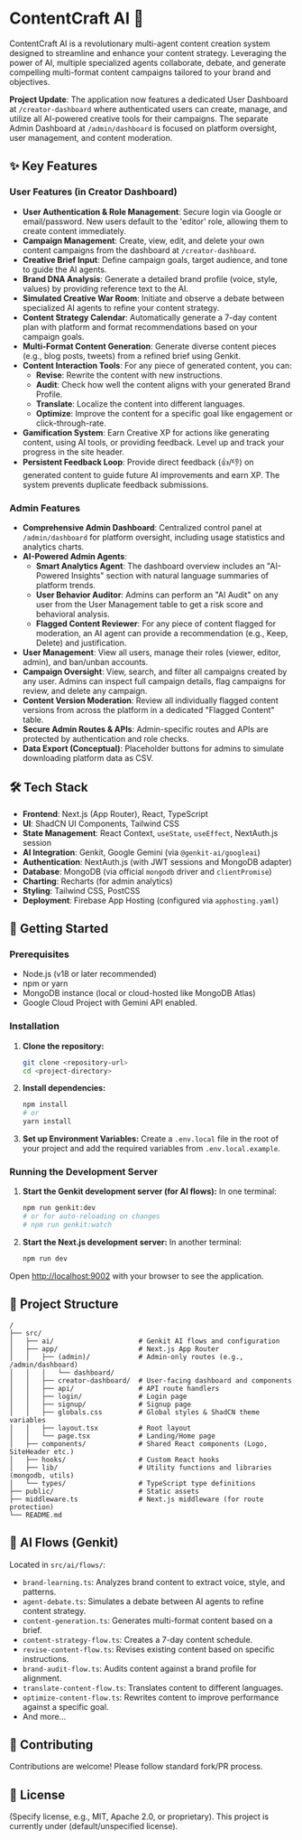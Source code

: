 # ContentCraft AI 🚀

ContentCraft AI is a revolutionary multi-agent content creation system designed to streamline and enhance your content strategy. Leveraging the power of AI, multiple specialized agents collaborate, debate, and generate compelling multi-format content campaigns tailored to your brand and objectives.

**Project Update**: The application now features a dedicated User Dashboard at `/creator-dashboard` where authenticated users can create, manage, and utilize all AI-powered creative tools for their campaigns. The separate Admin Dashboard at `/admin/dashboard` is focused on platform oversight, user management, and content moderation.

## ✨ Key Features

### User Features (in Creator Dashboard)
*   **User Authentication & Role Management**: Secure login via Google or email/password. New users default to the 'editor' role, allowing them to create content immediately.
*   **Campaign Management**: Create, view, edit, and delete your own content campaigns from the dashboard at `/creator-dashboard`.
*   **Creative Brief Input**: Define campaign goals, target audience, and tone to guide the AI agents.
*   **Brand DNA Analysis**: Generate a detailed brand profile (voice, style, values) by providing reference text to the AI.
*   **Simulated Creative War Room**: Initiate and observe a debate between specialized AI agents to refine your content strategy.
*   **Content Strategy Calendar**: Automatically generate a 7-day content plan with platform and format recommendations based on your campaign goals.
*   **Multi-Format Content Generation**: Generate diverse content pieces (e.g., blog posts, tweets) from a refined brief using Genkit.
*   **Content Interaction Tools**: For any piece of generated content, you can:
    *   **Revise**: Rewrite the content with new instructions.
    *   **Audit**: Check how well the content aligns with your generated Brand Profile.
    *   **Translate**: Localize the content into different languages.
    *   **Optimize**: Improve the content for a specific goal like engagement or click-through-rate.
*   **Gamification System**: Earn Creative XP for actions like generating content, using AI tools, or providing feedback. Level up and track your progress in the site header.
*   **Persistent Feedback Loop**: Provide direct feedback (👍/👎) on generated content to guide future AI improvements and earn XP. The system prevents duplicate feedback submissions.

### Admin Features
*   **Comprehensive Admin Dashboard**: Centralized control panel at `/admin/dashboard` for platform oversight, including usage statistics and analytics charts.
*   **AI-Powered Admin Agents**:
    *   **Smart Analytics Agent**: The dashboard overview includes an "AI-Powered Insights" section with natural language summaries of platform trends.
    *   **User Behavior Auditor**: Admins can perform an "AI Audit" on any user from the User Management table to get a risk score and behavioral analysis.
    *   **Flagged Content Reviewer**: For any piece of content flagged for moderation, an AI agent can provide a recommendation (e.g., Keep, Delete) and justification.
*   **User Management**: View all users, manage their roles (viewer, editor, admin), and ban/unban accounts.
*   **Campaign Oversight**: View, search, and filter all campaigns created by any user. Admins can inspect full campaign details, flag campaigns for review, and delete any campaign.
*   **Content Version Moderation**: Review all individually flagged content versions from across the platform in a dedicated "Flagged Content" table.
*   **Secure Admin Routes & APIs**: Admin-specific routes and APIs are protected by authentication and role checks.
*   **Data Export (Conceptual)**: Placeholder buttons for admins to simulate downloading platform data as CSV.

## 🛠 Tech Stack

*   **Frontend**: Next.js (App Router), React, TypeScript
*   **UI**: ShadCN UI Components, Tailwind CSS
*   **State Management**: React Context, `useState`, `useEffect`, NextAuth.js session
*   **AI Integration**: Genkit, Google Gemini (via `@genkit-ai/googleai`)
*   **Authentication**: NextAuth.js (with JWT sessions and MongoDB adapter)
*   **Database**: MongoDB (via official `mongodb` driver and `clientPromise`)
*   **Charting**: Recharts (for admin analytics)
*   **Styling**: Tailwind CSS, PostCSS
*   **Deployment**: Firebase App Hosting (configured via `apphosting.yaml`)

## 🚀 Getting Started

### Prerequisites

*   Node.js (v18 or later recommended)
*   npm or yarn
*   MongoDB instance (local or cloud-hosted like MongoDB Atlas)
*   Google Cloud Project with Gemini API enabled.

### Installation

1.  **Clone the repository:**
    ```bash
    git clone <repository-url>
    cd <project-directory>
    ```

2.  **Install dependencies:**
    ```bash
    npm install
    # or
    yarn install
    ```

3.  **Set up Environment Variables:**
    Create a `.env.local` file in the root of your project and add the required variables from `.env.local.example`.

### Running the Development Server

1.  **Start the Genkit development server (for AI flows):**
    In one terminal:
    ```bash
    npm run genkit:dev
    # or for auto-reloading on changes
    # npm run genkit:watch
    ```

2.  **Start the Next.js development server:**
    In another terminal:
    ```bash
    npm run dev
    ```

Open [http://localhost:9002](http://localhost:9002) with your browser to see the application.

## 📂 Project Structure

```
/
├── src/
│   ├── ai/                     # Genkit AI flows and configuration
│   ├── app/                    # Next.js App Router
│   │   ├── (admin)/            # Admin-only routes (e.g., /admin/dashboard)
│   │   │   └── dashboard/
│   │   ├── creator-dashboard/  # User-facing dashboard and components
│   │   ├── api/                # API route handlers
│   │   ├── login/              # Login page
│   │   ├── signup/             # Signup page
│   │   ├── globals.css         # Global styles & ShadCN theme variables
│   │   ├── layout.tsx          # Root layout
│   │   └── page.tsx            # Landing/Home page
│   ├── components/             # Shared React components (Logo, SiteHeader etc.)
│   ├── hooks/                  # Custom React hooks
│   ├── lib/                    # Utility functions and libraries (mongodb, utils)
│   └── types/                  # TypeScript type definitions
├── public/                     # Static assets
├── middleware.ts               # Next.js middleware (for route protection)
└── README.md
```

## 🤖 AI Flows (Genkit)

Located in `src/ai/flows/`:

*   `brand-learning.ts`: Analyzes brand content to extract voice, style, and patterns.
*   `agent-debate.ts`: Simulates a debate between AI agents to refine content strategy.
*   `content-generation.ts`: Generates multi-format content based on a brief.
*   `content-strategy-flow.ts`: Creates a 7-day content schedule.
*   `revise-content-flow.ts`: Revises existing content based on specific instructions.
*   `brand-audit-flow.ts`: Audits content against a brand profile for alignment.
*   `translate-content-flow.ts`: Translates content to different languages.
*   `optimize-content-flow.ts`: Rewrites content to improve performance against a specific goal.
*   And more...

## 🤝 Contributing

Contributions are welcome! Please follow standard fork/PR process.

## 📄 License

(Specify license, e.g., MIT, Apache 2.0, or proprietary). This project is currently under (default/unspecified license).
